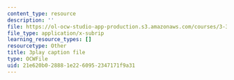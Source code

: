 ```yaml
---
content_type: resource
description: ''
file: https://ol-ocw-studio-app-production.s3.amazonaws.com/courses/3-320-atomistic-computer-modeling-of-materials-sma-5107-spring-2005/21e620b028881e2260952347171f9a31_tynCH4dosA8.srt
file_type: application/x-subrip
learning_resource_types: []
resourcetype: Other
title: 3play caption file
type: OCWFile
uid: 21e620b0-2888-1e22-6095-2347171f9a31
---
```


